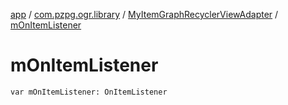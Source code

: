 [app](../../index.md) / [com.pzpg.ogr.library](../index.md) / [MyItemGraphRecyclerViewAdapter](index.md) / [mOnItemListener](./m-on-item-listener.md)

# mOnItemListener

`var mOnItemListener: OnItemListener`